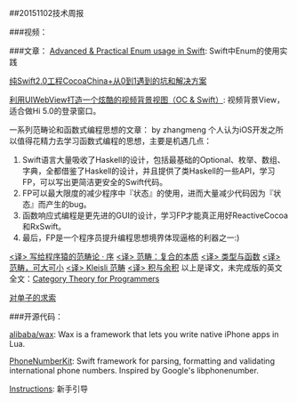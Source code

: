 ##20151102技术周报

###视频：


###文章：
[Advanced & Practical Enum usage in Swift](http://appventure.me/2015/10/17/advanced-practical-enum-examples/): Swift中Enum的使用实践

[纯Swift2.0工程CocoaChina+从0到1遇到的坑和解决方案](http://zixun.github.io/blog/2015/10/25/chun-swift2-dot-0gong-cheng-cocoachina-plus-cong-0dao-1yu-dao-de-keng-he-jie-jue-fang-an/)

[利用UIWebView打造一个炫酷的视频背景视图（OC & Swift）](http://www.cocoachina.com/ios/20151023/13860.html): 视频背景View， 适合做Hi 5.0的登录窗口。

一系列范畴论和函数式编程思想的文章： by zhangmeng
个人认为iOS开发之所以值得花精力去学习函数式编程的思想，主要是机遇几点：
1. Swift语言大量吸收了Haskell的设计，包括最基础的Optional、枚举、数组、字典，全都借鉴了Haskell的设计，并且提供了类Haskell的一些API，学习FP，可以写出更简洁更安全的Swift代码。
2. FP可以最大限度的减少程序中『状态』的使用，进而大量减少代码因为『状态』而产生的bug。
3. 函数响应式编程是更先进的GUI的设计，学习FP才能真正用好ReactiveCocoa和RxSwift。
4. 最后，FP是一个程序员提升编程思想境界体现逼格的利器之一:)

[<译> 写给程序猿的范畴论 · 序](https://segmentfault.com/a/1190000003882331)
[<译> 范畴：复合的本质](http://segmentfault.com/a/1190000003883257)
[<译> 类型与函数](https://segmentfault.com/a/1190000003888544)
[<译> 范畴，可大可小](http://segmentfault.com/a/1190000003894116)
[<译> Kleisli 范畴](http://segmentfault.com/a/1190000003898795)
[<译> 积与余积](http://segmentfault.com/a/1190000003913079)
以上是译文，未完成版的英文全文：[Category Theory for Programmers](http://bartoszmilewski.com/2014/10/28/category-theory-for-programmers-the-preface/)

[对单子的求索](http://garfileo.is-programmer.com/2012/8/22/monads-for-the-curious-programmer-zh_cn.35206.html)


###开源代码：

[alibaba/wax](https://github.com/alibaba/wax): Wax is a framework that lets you write native iPhone apps in Lua.

[PhoneNumberKit](https://github.com/marmelroy/PhoneNumberKit): Swift framework for parsing, formatting and validating international phone numbers. Inspired by Google's libphonenumber.

[Instructions](https://github.com/ephread/Instructions): 新手引导
